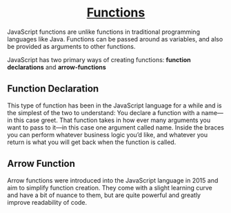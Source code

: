 <h1 style="text-align: center; text-decoration: underline">Functions</h1>

JavaScript functions are unlike functions in traditional programming languages like Java. Functions can be passed around as variables, and also be provided as arguments to other functions.

JavaScript has two primary ways of creating functions: **function declarations** and **arrow-functions**

## Function Declaration

This type of function has been in the JavaScript language for a while and is the simplest of the two to understand: You declare a function with a name—in this case greet. That function takes in how ever many arguments you want to pass to it—in this case one argument called name. Inside the braces you can perform whatever business logic you’d like, and whatever you return is what you will get back when the function is called.

## Arrow Function

Arrow functions were introduced into the JavaScript language in 2015 and aim to simplify function creation. They come with a slight learning curve and have a bit of nuance to them, but are quite powerful and greatly improve readability of code.
